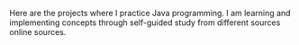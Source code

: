 Here are the projects where I practice Java programming. I am learning and implementing concepts through self-guided study from different sources online sources.
